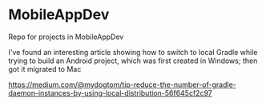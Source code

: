 # MobileAppDev
Repo for projects in MobileAppDev 

I've found an interesting article showing how to switch to local Gradle while trying to build an Android project, which was first created in Windows; then got it migrated to Mac

https://medium.com/@mydogtom/tip-reduce-the-number-of-gradle-daemon-instances-by-using-local-distribution-56f645cf2c97
